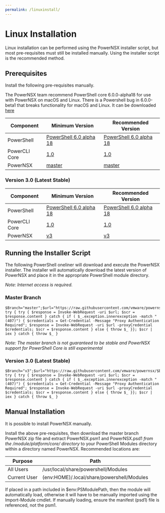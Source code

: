 ```yaml
---
permalink: /linuxinstall/
---
```


# Linux Installation

Linux installation can be performed using the PowerNSX installer script, but most pre-requisites must still be installed manually.  Using the installer script is the recommended method.

## Prerequisites

Install the following pre-requisites manually.

The PowerNSX team recommend PowerShell core 6.0.0-alpha18 for use with PowerNSX on macOS and Linux. There is a Powershell bug in 6.0.0-beta1 that breaks functionality for macOS and Linux. It can be downloaded [here](https://github.com/PowerShell/PowerShell/releases/tag/v6.0.0-alpha.18)

| Component | Minimum Version | Recommended Version |
|-----------|-----------------|---------------------|
| PowerShell| [PowerShell 6.0 alpha 18](https://github.com/PowerShell/PowerShell/releases/tag/v6.0.0-alpha.18)    | [PowerShell 6.0 alpha 18](https://github.com/PowerShell/PowerShell/releases/tag/v6.0.0-alpha.18) |
| PowerCLI Core |  [1.0](https://labs.vmware.com/flings/powercli-core)           | [1.0](https://labs.vmware.com/flings/powercli-core) |
| PowerNSX  | [master](https://github.com/vmware/powernsx/archive/master.zip) | [master](https://github.com/vmware/powernsx/archive/master.zip) |

### Version 3.0 (Latest Stable)

| Component | Minimum Version | Recommended Version |
|-----------|-----------------|---------------------|
| PowerShell| [PowerShell 6.0 alpha 18 ](https://github.com/PowerShell/PowerShell/releases/tag/v6.0.0-alpha.18)    | [PowerShell 6.0 alpha 18 ](https://github.com/PowerShell/PowerShell/releases/tag/v6.0.0-alpha.18) |
| PowerCLI Core |  [1.0](https://labs.vmware.com/flings/powercli-core)           | [1.0](https://labs.vmware.com/flings/powercli-core) |
| PowerNSX  | [v3](https://github.com/vmware/powernsx/archive/v3.zip) | [v3](https://github.com/vmware/powernsx/archive/v3.zip) |

## Running the Installer Script

The following PowerShell oneliner will download and execute the PowerNSX installer.  The installer will automatically download the latest version of PowerNSX and place it in the appropriate PowerShell module directory.

_Note: Internet access is required._

### Master Branch
```
$Branch="master";$url="https://raw.githubusercontent.com/vmware/powernsx/$Branch/PowerNSXInstaller.ps1"; try { try { $response = Invoke-WebRequest -uri $url; $scr = $response.content } catch { if ( $_.exception.innerexception -match "(407)") { $credentials = Get-Credential -Message "Proxy Authentication Required"; $response = Invoke-WebRequest -uri $url -proxyCredential $credentials; $scr = $response.content } else { throw $_ }}; $scr | iex } catch { throw $_ }
```

_Note: The master branch is not guaranteed to be stable and PowerNSX support for PowerShell Core is still experimental_

### Version 3.0 (Latest Stable)

```
$Branch="v3";$url="https://raw.githubusercontent.com/vmware/powernsx/$Branch/PowerNSXInstaller.ps1"; try { try { $response = Invoke-WebRequest -uri $url; $scr = $response.content } catch { if ( $_.exception.innerexception -match "(407)") { $credentials = Get-Credential -Message "Proxy Authentication Required"; $response = Invoke-WebRequest -uri $url -proxyCredential $credentials; $scr = $response.content } else { throw $_ }}; $scr | iex } catch { throw $_ }
```

## Manual Installation

It is possible to install PowerNSX manually.

Install the above pre-requisites, then download the master branch PowerNSX zip file and extract PowerNSX.psm1 and PowerNSX.psd1 _from the /module/platform/core/ directory_ to your PowerShell Modules directory within a directory named PowerNSX.  Recommended locations are:

| Purpose  | Path |
|----------|------|
| All Users| /usr/local/share/powershell/Modules |
| Current User | $($env:HOME)/.local/share/powershell/Modules |

If placed in a path included in $env:PSModulePath, then the module will automatically load, otherwise it will have to be manually imported using the Import-Module <path to PowerNSX.psd1> cmdlet.  If manually loading, ensure the manifest (psd1) file is referenced, not the psm1.

